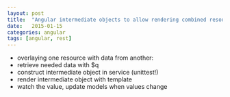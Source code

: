 ```yaml
---
layout: post
title:  "Angular intermediate objects to allow rendering combined resources"
date:   2015-01-15 
categories: angular
tags: [angular, rest]
---
```


- overlaying one resource with data from another:
- retrieve needed data with $q
- construct intermediate object in service (unittest!)
- render intermediate object with template
- watch the value, update models when values change